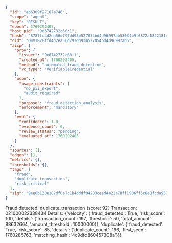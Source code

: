 ```json
{
  "id": "ab6309f27167a746",
  "scope": "agent",
  "key": "RESULT",
  "epoch": 1760292405,
  "host_pid": "9e6742732c60:1",
  "hash": "878ffd4d2ea56d797dd93b527054bd4d96997ab53034b9f6872a1822181e5b1e",
  "cid": "QmV1878ffd4d2ea56d797dd93b527054bd4d96997ab5",
  "aicp": {
    "prov": {
      "issuer": "9e6742732c60:1",
      "created_at": 1760292405,
      "method": "automated_fraud_detection",
      "vc_type": "VerifiableCredential"
    },
    "ucon": {
      "usage_constraints": [
        "no_pii_export",
        "audit_required"
      ],
      "purpose": "fraud_detection_analysis",
      "enforcement": "mandatory"
    },
    "eval": {
      "confidence": 1.0,
      "evidence_count": 0,
      "review_status": "pending",
      "evaluated_at": 1760292405
    }
  },
  "sources": [],
  "edges": [],
  "metrics": {},
  "thresholds": {},
  "tags": [
    "fraud",
    "duplicate_transaction",
    "risk_critical"
  ],
  "sig": "9ee6b130e182df0e7c1b4dddf94283ceed4a22a78ff1906ff5c6e8fcda957857"
}
```

Fraud detected: duplicate_transaction (score: 92)
Transaction: 021000022338434
Details: {'velocity': {'fraud_detected': True, 'risk_score': 100, 'details': {'transaction_count': 197, 'threshold': 50, 'total_amount': 88632664, 'amount_threshold': 10000000}}, 'duplicate': {'fraud_detected': True, 'risk_score': 85, 'details': {'duplicate_count': 196, 'first_seen': 1760285763, 'matching_hash': '4c9dfd860457308a'}}}